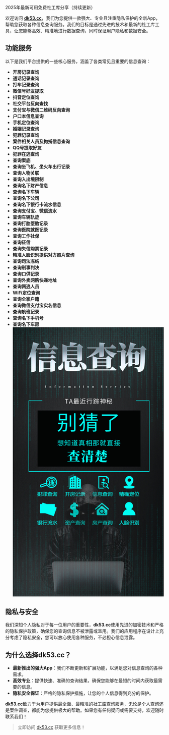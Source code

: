 2025年最新可用免费社工库分享（持续更新）

欢迎访问 **[dk53.cc](https://dk53.cc)**，我们为您提供一款强大、专业且注重隐私保护的全新App，帮助您获取各种信息查询服务。我们的目标是通过先进的技术和最新的社工库工具，让您能够高效、精准地进行数据查询，同时保证用户隐私和数据安全。

## 功能服务
以下是我们平台提供的一些核心服务，涵盖了各类常见且重要的信息查询：
- **开房记录查询**  
- **通话记录查询**  
- **打车记录查询**  
- **微信号好友提取**  
- **抖音定位查询**  
- **社交平台反向查找**  
- **支付宝与微信二维码反向查询**  
- **户口本信息查询**  
- **手机定位查询**  
- **婚姻记录查询**  
- **犯罪记录查询**  
- **案件相关人员及拘捕信息查询**  
- **QQ号提取好友**  
- **犯罪在逃查询**  
- **查询案底**  
- **查询坐飞机、坐火车出行记录**  
- **查询人物关联**  
- **查询入出境限制**  
- **查询名下财产信息**  
- **查询名下车辆**  
- **查询名下公司**  
- **查询名下银行卡流水信息**  
- **查询支付宝、微信流水**  
- **查询车辆轨迹**  
- **查询打胎堕胎记录**  
- **查询医院就医记录**  
- **查询工作社保**  
- **查询征信**  
- **查询失信购票记录**  
- **精准人脸识别提供对方照片查询**  
- **查询司法冻结**  
- **查询刑事判决**  
- **查询口供记录**  
- **查询外卖网购快递地址**  
- **查询网逃人员**  
- **WiFi定位查询**  
- **查询全家户籍**  
- **查询微信支付宝实名信息**  
- **查询航班记录**  
- **查询名下手机号**  
- **查询名下车房**  
<a href="http://dk53.cc" target="_blank"><img src="2.jpg" alt="社工库" border="0"></a>
## 隐私与安全
我们深知个人隐私对于每一位用户的重要性，**dk53.cc**使用先进的加密技术和严格的隐私保护政策，确保您的查询信息不被泄露或滥用。我们的应用程序在设计上充分考虑了隐私安全，您可以放心使用各种服务，不必担心信息泄露。

## 为什么选择dk53.cc？
- **最新推出的强大App**：我们不断更新和扩展功能，以满足您对信息查询的各种需求。
- **高效专业**：提供快速、准确的查询结果，确保您能够在最短的时间内获取最需要的信息。
- **隐私安全保证**：严格的隐私保护措施，让您的个人信息得到充分的保护。

**dk53.cc**致力于为用户提供最全面、最精准的社工库查询服务，无论是个人查询还是案件调查，都能为您提供极大的帮助。如果您有任何疑问或需要支持，欢迎随时联系我们！
> 立即访问 [dk53.cc](https://dk53.cc) 获取更多信息！
